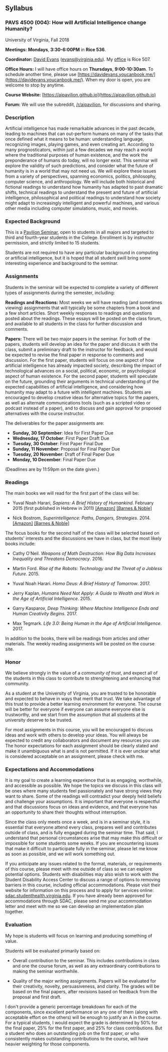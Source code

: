## Syllabus

### **PAVS 4500 (004): How will Artificial Intelligence change Humanity?**
University of Virginia, Fall 2018

**Meetings:** **Mondays**, **3:30-6:00PM** in **Rice 536**.

**Coordinator:** [David Evans](http://www.cs.virginia.edu/evans)
  (evans@virginia.edu). My
  [office](http://www.cs.virginia.edu/evans/office) is Rice 507.

**Office Hours:** I will have office hours on **Thursdays**, **9:00-10:30am**. To schedule another time, please use
  [https://davidevans.youcanbook.me/](https://davidevans.youcanbook.me/). When
  my door is open, you are welcome to stop by anytime.

**Course Website:** [https://aipavilion.github.io](https://aipavilion.github.io)

**Forum:** We will use the subreddit,
  [/r/aipavilion](https://www.reddit.com/r/aipavilion/), for
  discussions and sharing.

### Description

Artificial intelligence has made remarkable advances in the past
decade, leading to machines that can out-perform humans on many of the
tasks that once defined what it means to be human: understanding
language, recognizing images, playing games, and even creating
art. According to many prognosticators, within just a few decades we
may reach a world where the traditional purposes of human existence,
and the work the preponderance of humans do today, will no longer
exist. This seminar will explore the validity of such predictions, and
consider what the future of humanity is in a world that may not need
us. We will explore these issues from a variety of perspectives,
spanning economics, politics, philosophy, computer science, and
anthropology. We will include both historical and fictional readings
to understand how humanity has adapted to past dramatic shifts,
technical readings to understand the present and future of artificial
intelligence, philosophical and political readings to understand how
society might adapt to increasingly intelligent and powerful machines,
and various other media including computer simulations, music, and
movies.

### Expected Background

This is a [Pavilion Seminar](http://college.as.virginia.edu/PAVS),
open to students in all majors and targeted to third and fourth-year
students in the College. Enrollment is by instructor permission, and
strictly limited to 15 students.

Students are not required to have any particular background in
computing or artificial intelligence, but it is hoped that all student
swill bring some interesting experience and background to the seminar.

### Assignments

Students in the seminar will be expected to complete a variety of
different types of assignments during the semester, including:

**Readings and Reactions:** Most weeks we will have reading (and
sometimes viewing) assignments that will typically be some chapters
from a book and a few short articles. Short weekly responses to
readings and questions posted about the readings.  These essays will
be posted on the class forum, and available to all students in the
class for further discussion and comments.

**Papers:** There will be two major papers in the seminar. For both of
the papers, students will develop an idea for the paper and discuss it
with the class, submit a preliminary draft to the instructor for
feedback, and would be expected to revise the final paper in response
to comments and discussion. For the first paper, students will focus
on one aspect of how artificial intelligence has already impacted
society, describing the impact of technological advances on a social,
political, economic, or psychological aspect of human existence. For
the second paper, students will speculate on the future, grounding
their arguments in technical understanding of the expected
capabilities of artificial intelligence, and considering how humanity
may adapt to a future with intelligent machines. Students are
encouraged to develop creative ideas for alternative topics for the
papers, as well as alternate communications tools (such as a scripted
video or podcast instead of a paper), and to discuss and gain approval
for proposed alternatives with the course instructor.

The deliverables for the paper assignments are:

- <b>Sunday, 30 September</b>: Idea for First Paper Due
- <b>Wednesday, 17 October</b>: First Paper Draft Due
- <b>Tuesday, 30 October</b>: First Paper Final Due
- <b>Sunday, 11 November</b>: Proposal for Final Paper Due
- <b>Tuesday, 20 November</b>: Draft of Final Paper Due
- <b>Monday, 10 December</b>: Final Paper Due

(Deadlines are by 11:59pm on the date given.)

### Readings

The main books we will read for the first part of the class will be:

- Yuval Noah Harari, _Sapiens: A Brief History of Humankind_. February
2015 (first published in Hebrew in 2011)
[[Amazon]](https://www.amazon.com/Sapiens-Humankind-Yuval-Noah-Harari/dp/0062316117/)
[[Barnes &amp;
Noble]](https://www.barnesandnoble.com/w/sapiens-yuval-noah-harari/1118611502#/)

- Nick Bostrom, _Superintelligence: Paths, Dangers, Strategies_. 2014.
[[Amazon]](https://www.amazon.com/Superintelligence-Dangers-Strategies-Nick-Bostrom/dp/0198739834)
[[Barnes &amp; Noble]](https://www.barnesandnoble.com/w/superintelligence-nick-bostrom/1117941299)

The focus books for the second half of the class will be selected
based on students' interests and the discussions we have in class, but
the most likely books include:

- Cathy O’Neil. _Weapons of Math Destruction: How Big Data Increases Inequality and Threatens
Democracy_. 2016.

- Martin Ford. _Rise of the Robots: Technology and the Threat of a Jobless Future_. 2015.

- Yuval Noah Harari. _Homo Deus: A Brief History of Tomorrow_. 2017.

- Jerry Kaplan, _Humans Need Not Apply: A Guide to Wealth and Work in the Age of Artificial Intelligence_. 2015.

- Garry Kasparov, _Deep Thinking: Where Machine Intelligence Ends and
Human Creativity Begins_. 2017.

- Max Tegmark. _Life 3.0: Being Human in the Age of Artificial Intelligence_. 2017.

In addition to the books, there will be readings from articles and
other materials. The weekly reading assignments will be posted on the
course site.

### Honor

We believe strongly in the value of a _community of trust_, and expect
all of the students in this class to contribute to strenghtening and
enhancing that community.  

As a student at the University of Virginia, you are trusted to be
honorable and expected to behave in ways that merit that trust. We
take advantage of this trust to provide a better learning environment
for everyone.  The course will be better for everyone if everyone can
assume everyone else is trustworthy, and we start from the assumption
that all students at the university deserve to be trusted.

For most assignments in this course, you will be encouraged to discuss
ideas and work with others to develop your ideas. You will always be
expected to credit any collaborators and document any resources you
use. The honor expectations for each assignment should be clearly
stated and make it unambiguous what is and is not permitted. If it is
ever unclear what is considered acceptable on an assignment, please
check with me.

### Expectations and Accommodations

It is my goal to create a learning experience that is as engaging,
worthwhile, and accessible as possible. We hope the topics we discuss
in this class will be ones where many students feel passionately and
have strong views they want to share. Some of the readings will
contradict your deeply held beliefs and challenge your assumptions.
It is important that everyone is respectful and that discussions focus
on ideas and evidence, and that everyone has an opportunity to share
their thoughts without interruption.

Since the class only meets once a week, and is in a seminar style, it
is essential that everyone attend every class, prepares well and
contributes outside of class, and is fully engaged during the seminar
time. That said, I understand that personal circumstances arise that
may make this difficult or impossible for some students some weeks. If
you are encountering issues that make it difficult to participate
fully in the seminar, please let me know as soon as possible, and we
will work something out.

If you anticipate any issues related to the format, materials, or
requirements of this course, please meet with me outside of class so
we can explore potential options. Students with disabilities may also
wish to work with the Student Disability Access Center to discuss a
range of options to removing barriers in this course, including
official accommodations. Please visit their website for information on
this process and to apply for services online:
[sdac.studenthealth.virginia.edu](sdac.studenthealth.virginia.edu). If
you have already been approved for accommodations through SDAC, please
send me your accommodation letter and meet with me so we can develop
an implementation plan together.

### Evaluation

My hope is students will focus on learning and producing something of
value.

Students will be evaluated primarily based on:

- Overall contribution to the seminar. This includes contributions in
  class and one the course forum, as well as any extraordinary
  contributions to making the seminar worthwhile.

- Quality of the major writing assignments. Papers will be evaluated
  for their creativity, novelty, persuasiveness, and clarity. The
  grades will be based on the final papers, after revisions based on
  feedback from the proposal and first draft.  

I don't provide a generic percentage breakdown for each of the
components, since excellent performance on any one of them (along with
acceptable effort on the others) will be enough to justify an A in the
course.  For a typical students, I would expect the grade is
determined by 50% for the final paper, 25% for the first paper, and
25% for class contributions.  But a student who does an outstanding
job on the first paper, or who consistently makes outstanding
contributions to the course, will have heavier weighting for those
components.





